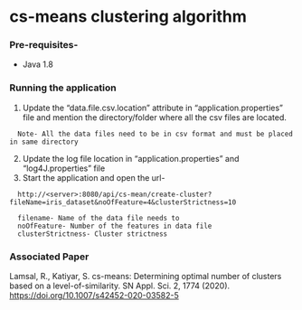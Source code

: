 # cs-means clustering algorithm
### Pre-requisites- 
  - Java 1.8

### Running the application
  1.	Update the “data.file.csv.location” attribute in “application.properties” file and mention the directory/folder where all the csv files are located.
      
      Note- All the data files need to be in csv format and must be placed in same directory
  2.	Update the log file location in “application.properties” and “log4J.properties” file
  3.	Start the application and open the url-
  
      http://<server>:8080/api/cs-mean/create-cluster?fileName=iris_dataset&noOfFeature=4&clusterStrictness=10
      
      filename- Name of the data file needs to 
      noOfFeature- Number of the features in data file
      clusterStrictness- Cluster strictness
  
  ### Associated Paper
  
Lamsal, R., Katiyar, S. cs-means: Determining optimal number of clusters based on a level-of-similarity. SN Appl. Sci. 2, 1774 (2020). https://doi.org/10.1007/s42452-020-03582-5
